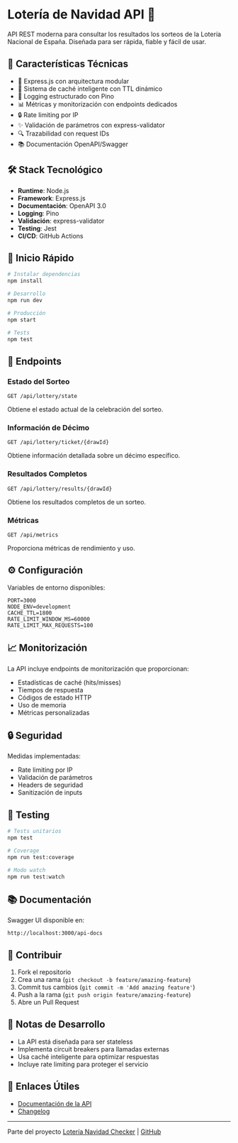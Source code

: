 # Lotería de Navidad API 🎄

API REST moderna para consultar los resultados los sorteos de la Lotería Nacional de España. Diseñada para ser rápida, fiable y fácil de usar.

## 🌟 Características Técnicas

- 🚀 Express.js con arquitectura modular
- 💾 Sistema de caché inteligente con TTL dinámico
- 📝 Logging estructurado con Pino
- 📊 Métricas y monitorización con endpoints dedicados
- 🔒 Rate limiting por IP
- ✨ Validación de parámetros con express-validator
- 🔍 Trazabilidad con request IDs
- 📚 Documentación OpenAPI/Swagger

## 🛠️ Stack Tecnológico

- **Runtime**: Node.js
- **Framework**: Express.js
- **Documentación**: OpenAPI 3.0
- **Logging**: Pino
- **Validación**: express-validator
- **Testing**: Jest
- **CI/CD**: GitHub Actions

## 🚀 Inicio Rápido

```bash
# Instalar dependencias
npm install

# Desarrollo
npm run dev

# Producción
npm start

# Tests
npm test
```

## 🔌 Endpoints

### Estado del Sorteo
```http
GET /api/lottery/state
```
Obtiene el estado actual de la celebración del sorteo.

### Información de Décimo
```http
GET /api/lottery/ticket/{drawId}
```
Obtiene información detallada sobre un décimo específico.

### Resultados Completos
```http
GET /api/lottery/results/{drawId}
```
Obtiene los resultados completos de un sorteo.

### Métricas
```http
GET /api/metrics
```
Proporciona métricas de rendimiento y uso.

## ⚙️ Configuración

Variables de entorno disponibles:
```env
PORT=3000
NODE_ENV=development
CACHE_TTL=1800
RATE_LIMIT_WINDOW_MS=60000
RATE_LIMIT_MAX_REQUESTS=100
```

## 📈 Monitorización

La API incluye endpoints de monitorización que proporcionan:
- Estadísticas de caché (hits/misses)
- Tiempos de respuesta
- Códigos de estado HTTP
- Uso de memoria
- Métricas personalizadas

## 🔒 Seguridad

Medidas implementadas:
- Rate limiting por IP
- Validación de parámetros
- Headers de seguridad
- Sanitización de inputs

## 🧪 Testing

```bash
# Tests unitarios
npm test

# Coverage
npm run test:coverage

# Modo watch
npm run test:watch
```

## 📚 Documentación

Swagger UI disponible en:
```
http://localhost:3000/api-docs
```

## 🤝 Contribuir

1. Fork el repositorio
2. Crea una rama (`git checkout -b feature/amazing-feature`)
3. Commit tus cambios (`git commit -m 'Add amazing feature'`)
4. Push a la rama (`git push origin feature/amazing-feature`)
5. Abre un Pull Request

## 📝 Notas de Desarrollo

- La API está diseñada para ser stateless
- Implementa circuit breakers para llamadas externas
- Usa caché inteligente para optimizar respuestas
- Incluye rate limiting para proteger el servicio

## 🔗 Enlaces Útiles

- [Documentación de la API](http://localhost:3000/api-docs)
- [Changelog](CHANGELOG.md)

---

Parte del proyecto [Lotería Navidad Checker](../README.md) | [GitHub](https://github.com/adpablos)